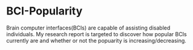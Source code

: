 # BCI-Popularity
Brain computer interfaces(BCIs) are capable of assisting disabled individuals. My research report is targeted to discover how popular BCIs currently are and whether or not the popuarity is increasing/decreasing.
